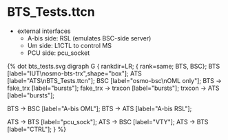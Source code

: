 # BTS_Tests.ttcn

* external interfaces
    * A-bis side: RSL (emulates BSC-side server)
    * Um side: L1CTL to control MS
    * PCU side: pcu_socket

{% dot bts_tests.svg
digraph G {
  rankdir=LR;
  { rank=same; BTS, BSC};
  BTS [label="IUT\nosmo-bts-trx",shape="box"];
  ATS [label="ATS\nBTS_Tests.ttcn"];
  BSC [label="osmo-bsc\nOML only"];
  BTS -> fake_trx [label="bursts"];
  fake_trx -> trxcon [label="bursts"];
  trxcon -> ATS [label="bursts"];

  BTS -> BSC [label="A-bis OML"];
  BTS -> ATS [label="A-bis RSL"];

  ATS -> BTS [label="pcu_sock"];
  ATS -> BSC [label="VTY"];
  ATS -> BTS [label="CTRL"];
}
%}
